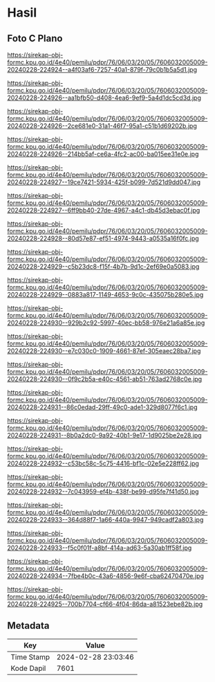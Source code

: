 # Hasil

## Foto C Plano

https://sirekap-obj-formc.kpu.go.id/4e40/pemilu/pdpr/76/06/03/20/05/7606032005009-20240228-224924--a4f03af6-7257-40a1-879f-79c0b1b5a5d1.jpg

https://sirekap-obj-formc.kpu.go.id/4e40/pemilu/pdpr/76/06/03/20/05/7606032005009-20240228-224926--aa1bfb50-d408-4ea6-9ef9-5a4d1dc5cd3d.jpg

https://sirekap-obj-formc.kpu.go.id/4e40/pemilu/pdpr/76/06/03/20/05/7606032005009-20240228-224926--2ce681e0-31a1-46f7-95a1-c51b1d69202b.jpg

https://sirekap-obj-formc.kpu.go.id/4e40/pemilu/pdpr/76/06/03/20/05/7606032005009-20240228-224926--214bb5af-ce6a-4fc2-ac00-ba015ee31e0e.jpg

https://sirekap-obj-formc.kpu.go.id/4e40/pemilu/pdpr/76/06/03/20/05/7606032005009-20240228-224927--19ce7421-5934-425f-b099-7d521d9dd047.jpg

https://sirekap-obj-formc.kpu.go.id/4e40/pemilu/pdpr/76/06/03/20/05/7606032005009-20240228-224927--6ff9bb40-27de-4967-a4c1-db45d3ebac0f.jpg

https://sirekap-obj-formc.kpu.go.id/4e40/pemilu/pdpr/76/06/03/20/05/7606032005009-20240228-224928--80d57e87-ef51-4974-9443-a0535a16f0fc.jpg

https://sirekap-obj-formc.kpu.go.id/4e40/pemilu/pdpr/76/06/03/20/05/7606032005009-20240228-224929--c5b23dc8-f15f-4b7b-9d1c-2ef69e0a5083.jpg

https://sirekap-obj-formc.kpu.go.id/4e40/pemilu/pdpr/76/06/03/20/05/7606032005009-20240228-224929--0883a817-1149-4653-9c0c-435075b280e5.jpg

https://sirekap-obj-formc.kpu.go.id/4e40/pemilu/pdpr/76/06/03/20/05/7606032005009-20240228-224930--929b2c92-5997-40ec-bb58-976e21a6a85e.jpg

https://sirekap-obj-formc.kpu.go.id/4e40/pemilu/pdpr/76/06/03/20/05/7606032005009-20240228-224930--e7c030c0-1909-4661-87ef-305eaec28ba7.jpg

https://sirekap-obj-formc.kpu.go.id/4e40/pemilu/pdpr/76/06/03/20/05/7606032005009-20240228-224930--0f9c2b5a-e40c-4561-ab51-763ad2768c0e.jpg

https://sirekap-obj-formc.kpu.go.id/4e40/pemilu/pdpr/76/06/03/20/05/7606032005009-20240228-224931--86c0edad-29ff-49c0-ade1-329d8077f6c1.jpg

https://sirekap-obj-formc.kpu.go.id/4e40/pemilu/pdpr/76/06/03/20/05/7606032005009-20240228-224931--8b0a2dc0-9a92-40b1-9e17-1d9025be2e28.jpg

https://sirekap-obj-formc.kpu.go.id/4e40/pemilu/pdpr/76/06/03/20/05/7606032005009-20240228-224932--c53bc58c-5c75-4416-bf1c-02e5e228ff62.jpg

https://sirekap-obj-formc.kpu.go.id/4e40/pemilu/pdpr/76/06/03/20/05/7606032005009-20240228-224932--7c043959-ef4b-438f-be99-d95fe7f41d50.jpg

https://sirekap-obj-formc.kpu.go.id/4e40/pemilu/pdpr/76/06/03/20/05/7606032005009-20240228-224933--364d88f7-1a66-440a-9947-949cadf2a803.jpg

https://sirekap-obj-formc.kpu.go.id/4e40/pemilu/pdpr/76/06/03/20/05/7606032005009-20240228-224933--f5c0f01f-a8bf-414a-ad63-5a30ab1ff58f.jpg

https://sirekap-obj-formc.kpu.go.id/4e40/pemilu/pdpr/76/06/03/20/05/7606032005009-20240228-224934--7fbe4b0c-43a6-4856-9e6f-cba62470470e.jpg

https://sirekap-obj-formc.kpu.go.id/4e40/pemilu/pdpr/76/06/03/20/05/7606032005009-20240228-224925--700b7704-cf66-4f04-86da-a81523ebe82b.jpg


## Metadata

| Key        | Value               |
| ---------- | ------------------- |
| Time Stamp | 2024-02-28 23:03:46 |
| Kode Dapil | 7601                |



